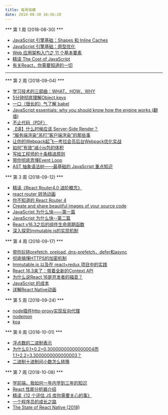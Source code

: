```yaml
---
title: 每周收藏
date: 2018-08-30 16:56:20
---
```


*** 第 1 周 (2018-08-30) ***
- [JavaScript 引擎基础：Shapes 和 Inline Caches](https://zhuanlan.zhihu.com/p/38202123)
- [JavaScript 引擎基础：原型优化](https://zhuanlan.zhihu.com/p/42630183)
- [Web 应用架构入门之 11 个基本要素](https://www.imooc.com/article/69827)
- [精读 The Cost of JavaScript](https://zhuanlan.zhihu.com/p/41292532)
- [有关React，你需要知道的一切](https://hateonion.github.io/react-bits-CN/)

---

*** 第 2 周 (2018-09-04) ***
- [学习技术的三部曲：WHAT、HOW、WHY](https://zhuanlan.zhihu.com/p/42838812)
- [5分钟彻底理解Object.keys](https://zhuanlan.zhihu.com/p/40601459)
- [一口（很长的）气了解 babel](https://zhuanlan.zhihu.com/p/43249121)
- [JavaScript essentials: why you should know how the engine works (翻墙)](https://medium.freecodecamp.org/javascript-essentials-why-you-should-know-how-the-engine-works-c2cc0d321553)
- [不止代码（PDF）](./asset/pdf/codelife.pdf)
- [【译】什么时候应该 Server-Side Render？](https://zhuanlan.zhihu.com/p/41856333)
- [“服务端渲染”吊打“客户端渲染”的那些事](https://www.w3ctech.com/topic/2005)
- [让你的Webpack起飞—考拉会员后台Webpack优化实战](https://zhuanlan.zhihu.com/p/42465502)
- [如何”有效“减小js包的体积](https://zhuanlan.zhihu.com/p/44095804)
- [写给工程师的十条精进原则](https://juejin.im/post/5b762bace51d45556f41c431)
- [带你彻底弄懂Event Loop](https://juejin.im/post/5b8f76675188255c7c653811#heading-8)
- [AST 抽象语法树——最基础的 JavaScript 重点知识](https://mp.weixin.qq.com/s/GOD7NL6gK1Fg8QNDw6IGtw)


*** 第 3 周 (2018-09-12) ***
- [精读《React Router4.0 进阶概念》](https://zhuanlan.zhihu.com/p/31178105)
- [react router 转场动画](https://github.com/maisano/react-router-transition)
- [你不知道的 React Router 4](https://zhuanlan.zhihu.com/p/28585911)
- [Create and share beautiful images of your source code ](https://github.com/dawnlabs/carbon)
- [JavaScript 为什么快——第一篇](https://zhuanlan.zhihu.com/p/41130608)
- [JavaScript 为什么快--第二篇](https://zhuanlan.zhihu.com/p/41717603)
- [React v16.3之后的组件生命周期函数](https://zhuanlan.zhihu.com/p/38030418)
- [深入探究Immutable.js的实现机制](https://juejin.im/post/5b9b30a35188255c6418e67c?utm_source=gold_browser_extension)


*** 第 4 周 (2018-09-17) ***
- [带你玩转prefetch, preload, dns-prefetch，defer和async](https://segmentfault.com/a/1190000011577248)
- [彻底搞懂HTTPS的加密机制](https://juejin.im/user/59667f0bf265da6c4e7f7b25/posts)
- [Immutable.js 以及在 react+redux 项目中的实践](https://juejin.im/post/5948985ea0bb9f006bed7472?utm_source=tuicool&utm_medium=referral)
- [React 16.3来了：带着全新的Context API](https://segmentfault.com/a/1190000013203396)
- [为什么说React 16是开发者的福音？](https://mp.weixin.qq.com/s/DTJTXQhGXW7HZpaCy9rgIg)
- [JavaScript 的成本](https://juejin.im/post/5a253d746fb9a0451463e197)
- [详解React Native动画](https://github.com/dwqs/blog/issues/41)

*** 第 5 周 (2018-09-24) ***

- [node插件http-proxy实现反向代理](https://www.cnblogs.com/wunan/p/6547990.html)
- [nodemon](https://nodemon.io/)
- [koa](https://koa.bootcss.com/)


*** 第 6 周 (2018-10-01) ***
- [浮点数的二进制表示](http://www.ruanyifeng.com/blog/2010/06/ieee_floating-point_representation.html)
- [为什么0.1+0.2=0.30000000000000004而1.1+2.2=3.3000000000000003？](https://www.zhihu.com/question/28551135/answer/92200224)
- [二进制十进制间小数怎么转换](https://jingyan.baidu.com/article/425e69e6e93ca9be15fc1626.html)

*** 第 7 周 (2018-10-08) ***
- [学前端，我如何一年内学到三年的知识](https://juejin.im/post/5bb9aed1e51d451a3f4c3923?utm_source=gold_browser_extension)
- [React 性能分析器介绍](http://www.css88.com/archives/9696)
- [精读《12 个评估 JS 库你需要关心的事》](https://segmentfault.com/a/1190000016504733#articleHeader0)
- [一个程序员的成长之路](https://github.com/fouber/blog/blob/master/201805/01.md)
- [The State of React Native (2018)](https://www.youtube.com/watch?v=plTTFqbEiEE)